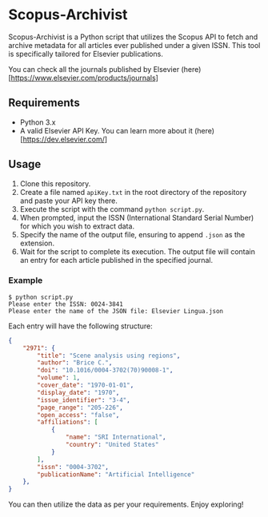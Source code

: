 # Scopus-Archivist

Scopus-Archivist is a Python script that utilizes the Scopus API to fetch and archive metadata for all articles ever published under a given ISSN. This tool is specifically tailored for Elsevier publications.

You can check all the journals published by Elsevier (here)[https://www.elsevier.com/products/journals]

## Requirements
- Python 3.x
- A valid Elsevier API Key. You can learn more about it (here)[https://dev.elsevier.com/]

## Usage
1. Clone this repository.
2. Create a file named `apiKey.txt` in the root directory of the repository and paste your API key there.
3. Execute the script with the command `python script.py`.
4. When prompted, input the ISSN (International Standard Serial Number) for which you wish to extract data.
5. Specify the name of the output file, ensuring to append `.json` as the extension.
6. Wait for the script to complete its execution. The output file will contain an entry for each article published in the specified journal.
### Example
```shell
$ python script.py
Please enter the ISSN: 0024-3841
Please enter the name of the JSON file: Elsevier Lingua.json
```

Each entry will have the following structure:
```json
{
    "2971": {
        "title": "Scene analysis using regions",
        "author": "Brice C.",
        "doi": "10.1016/0004-3702(70)90008-1",
        "volume": 1,
        "cover_date": "1970-01-01",
        "display_date": "1970",
        "issue_identifier": "3-4",
        "page_range": "205-226",
        "open_access": "false",
        "affiliations": [
            {
                "name": "SRI International",
                "country": "United States"
            }
        ],
        "issn": "0004-3702",
        "publicationName": "Artificial Intelligence"
    },
}
```
You can then utilize the data as per your requirements. Enjoy exploring!

